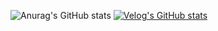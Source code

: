 
![Anurag's GitHub stats](https://github-readme-stats.vercel.app/api?username=hoohoo0889&theme=vue&show_icons=true)
[![Velog's GitHub stats](https://velog-readme-stats.vercel.app/api?name=velopert)](https://github.com/eungyeole/velog-readme-stats)
